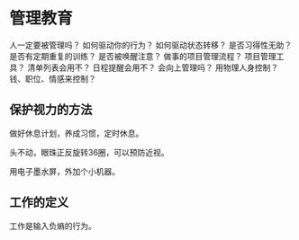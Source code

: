 # 管理教育

人一定要被管理吗？
如何驱动你的行为？
如何驱动状态转移？
是否习得性无助？
是否有定期重复的训练？
是否被唤醒注意？
做事的项目管理流程？
项目管理工具？
清单列表会用不？
日程提醒会用不？
会向上管理吗？
用物理人身控制？钱、职位、情感来控制？


## 保护视力的方法

做好休息计划，养成习惯，定时休息。

头不动，眼珠正反旋转36圈，可以预防近视。

用电子墨水屏，外加个小机器。

## 工作的定义

工作是输入负熵的行为。